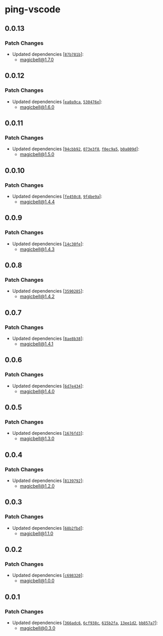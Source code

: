 # ping-vscode

## 0.0.13

### Patch Changes

- Updated dependencies [[`87b781b`](https://github.com/magicbell-io/magicbell-js/commit/87b781be77fd66d89ae46567d0f8a5788acd588e)]:
  - magicbell@1.7.0

## 0.0.12

### Patch Changes

- Updated dependencies [[`ea0a9ca`](https://github.com/magicbell-io/magicbell-js/commit/ea0a9ca456cb9c82f6e6d4b9d0add512bce22a0e), [`530476e`](https://github.com/magicbell-io/magicbell-js/commit/530476e3d8f79c8c5176661316d2cdb46e424236)]:
  - magicbell@1.6.0

## 0.0.11

### Patch Changes

- Updated dependencies [[`94cbb92`](https://github.com/magicbell-io/magicbell-js/commit/94cbb927bbc88791100dbb10c5be519d1f598a72), [`073e3f8`](https://github.com/magicbell-io/magicbell-js/commit/073e3f840932ccad8a63ba390c1ebaf59e95903e), [`f0ec9a5`](https://github.com/magicbell-io/magicbell-js/commit/f0ec9a5258d2053a0f9d87108308808b6f1f1411), [`b0a809d`](https://github.com/magicbell-io/magicbell-js/commit/b0a809db0fbc074a5a10b011bc84561285def6c4)]:
  - magicbell@1.5.0

## 0.0.10

### Patch Changes

- Updated dependencies [[`fe450c8`](https://github.com/magicbell-io/magicbell-js/commit/fe450c884900e1d42b8ae868710742c2fea61256), [`9f4be9a`](https://github.com/magicbell-io/magicbell-js/commit/9f4be9ace0123ce8de710b8af4683d5a3c0b27fe)]:
  - magicbell@1.4.4

## 0.0.9

### Patch Changes

- Updated dependencies [[`14c30fe`](https://github.com/magicbell-io/magicbell-js/commit/14c30fe7855adf55096f4a9f8a63f1f4240f6dac)]:
  - magicbell@1.4.3

## 0.0.8

### Patch Changes

- Updated dependencies [[`3590285`](https://github.com/magicbell-io/magicbell-js/commit/3590285471b80559f20308e2bbccfd244f6682fa)]:
  - magicbell@1.4.2

## 0.0.7

### Patch Changes

- Updated dependencies [[`8ae8b38`](https://github.com/magicbell-io/magicbell-js/commit/8ae8b38189171188f78b767f63f4e34583abd6fb)]:
  - magicbell@1.4.1

## 0.0.6

### Patch Changes

- Updated dependencies [[`6d7e434`](https://github.com/magicbell-io/magicbell-js/commit/6d7e4343d997ee845ad54b41cb9ca1171019764b)]:
  - magicbell@1.4.0

## 0.0.5

### Patch Changes

- Updated dependencies [[`1676fd3`](https://github.com/magicbell-io/magicbell-js/commit/1676fd3f5a93a8a5f8dd3319f84173e6d0b9df95)]:
  - magicbell@1.3.0

## 0.0.4

### Patch Changes

- Updated dependencies [[`8139792`](https://github.com/magicbell-io/magicbell-js/commit/81397920b118f4d3dd9bda9153f931516f9f712c)]:
  - magicbell@1.2.0

## 0.0.3

### Patch Changes

- Updated dependencies [[`68b2fbd`](https://github.com/magicbell-io/magicbell-js/commit/68b2fbd28fc1a0ca2b182611bc62fdc56a2e3f13)]:
  - magicbell@1.1.0

## 0.0.2

### Patch Changes

- Updated dependencies [[`c698320`](https://github.com/magicbell-io/magicbell-js/commit/c69832021cba9a0686a14be22dd7f46c613b954d)]:
  - magicbell@1.0.0

## 0.0.1

### Patch Changes

- Updated dependencies [[`366adc6`](https://github.com/magicbell-io/magicbell-js/commit/366adc6af3ee2d198f5f9ad3507deee93dd88ebb), [`6cf938c`](https://github.com/magicbell-io/magicbell-js/commit/6cf938c384ea4db6e3260f8c35f9af762edc48a7), [`615b2fa`](https://github.com/magicbell-io/magicbell-js/commit/615b2faa558c19a2a50c0cb2b67b95ad3b5e68e3), [`13ee1d2`](https://github.com/magicbell-io/magicbell-js/commit/13ee1d242baddc97c0eabd3bf49867c3280432c5), [`bb857a7`](https://github.com/magicbell-io/magicbell-js/commit/bb857a738d5abfda805fecdd1154027a8077d3ed)]:
  - magicbell@0.3.0
